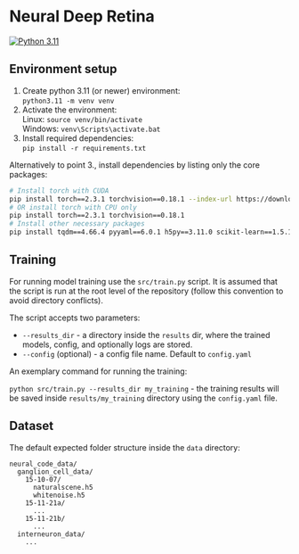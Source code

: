 # Neural Deep Retina #

[![Python 3.11](https://img.shields.io/badge/python-3.11-blue.svg)](https://www.python.org/downloads/release/python-360/)

## Environment setup ##

1. Create python 3.11 (or newer) environment: <br>
   `python3.11 -m venv venv`
2. Activate the environment: <br>
Linux: `source venv/bin/activate` <br>
Windows: `venv\Scripts\activate.bat`
3. Install required dependencies: <br>
`pip install -r requirements.txt`

Alternatively to point 3., install dependencies by listing only the core packages:

```sh
# Install torch with CUDA
pip install torch==2.3.1 torchvision==0.18.1 --index-url https://download.pytorch.org/whl/cu121
# OR install torch with CPU only
pip install torch==2.3.1 torchvision==0.18.1
# Install other necessary packages
pip install tqdm==4.66.4 pyyaml==6.0.1 h5py==3.11.0 scikit-learn==1.5.1 seaborn==0.13.2
```


## Training ##

For running model training use the `src/train.py` script. It is assumed that the script is run at the root level of the repository (follow this convention to avoid directory conflicts).

The script accepts two parameters:

- `--results_dir` - a directory inside the `results` dir, where the trained models, config, and optionally logs are stored.
- `--config` (optional) - a config file name. Default to `config.yaml`

An exemplary command for running the training:

`python src/train.py --results_dir my_training` - the training results will be saved inside `results/my_training` directory using the `config.yaml` file.


## Dataset ##

The default expected folder structure inside the `data` directory:
```
neural_code_data/
  ganglion_cell_data/
    15-10-07/
      naturalscene.h5
      whitenoise.h5
    15-11-21a/
      ...
    15-11-21b/
      ...
  interneuron_data/
    ...
```

  

